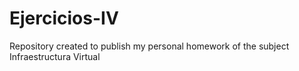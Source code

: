 # Ejercicios-IV
Repository created to publish my personal homework of the subject Infraestructura Virtual
